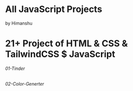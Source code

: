 # All JavaScript Projects
<p>by Himanshu</p>

<h1>21+ Project of HTML & CSS & TailwindCSS $ JavaScript</h1>

<h6>01-Tinder</h6>
<h6>02-Color-Generter</h6>
